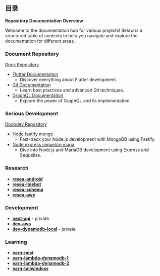 <!-- 
CONCEPT 
![matt-kohr-matt-kohr-arcticbase-layout](https://user-images.githubusercontent.com/73060136/153707971-66535b74-dc7a-4157-8b36-15573edf5a7d.jpeg)
-->

## 目录 

**Repository Documentation Overview**

Welcome to the documentation hub for various projects! Below is a structured table of contents to help you navigate and explore the documentation for different areas.

### Document Repository
[Docs Repository](https://github.com/989Q/docs)
- [Flutter Documentation](https://github.com/989Q/docs/flutter)
  - Discover everything about Flutter development.
- [Git Documentation](https://github.com/989Q/docs/git)
  - Learn best practices and advanced Git techniques.
- [GraphQL Documentation](https://github.com/989Q/graphql)
  - Explore the power of GraphQL and its implementation.

### Serious Development
[Dododev Repository](https://github.com/989Q/dododev)
- [Node fastify mongo](https://github.com/989Q/dododev/fastify-mongo)
  - Fast-track your Node.js development with MongoDB using Fastify.
- [Node express sequelize maria](https://github.com/989Q/dododev/sequelize-maria)
  - Dive into Node.js and MariaDB development using Express and Sequelize.

### Research
- [**resea-android**](https://github.com/989Q/resea-android)
- [**resea-linebot**](https://github.com/989Q/resea-linebot)
- [**resea-schema**](https://github.com/989Q/resea-schema)
- [**resea-aws**](https://github.com/989Q/resea-aws)

### Development
- [**nest-api**](https://github.com/989Q/nest-api) - private
- [**dev-aws**](https://github.com/989Q/dev-aws) 
- [**dev-dynamodb-local**](https://github.com/989Q/dev-dynamodb-local) - private

### Learning
- [**earn-nest**](https://github.com/989Q/earn_nest)                                               
- [**earn-lambda-dynamodb-1**](https://github.com/989Q/earn-lambd-dynamodb-1)   
- [**earn-lambda-dynamodb-2**](https://github.com/989Q/earn-lambda-dynamodb-2)
- [**earn-tailwindcss**](https://github.com/989Q/earn-tailwindcss)
